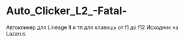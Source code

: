 # Auto_Clicker_L2_-Fatal-
Автокликер для Lineage II и тп для клавишь от f1 до f12
Исходник на Lazarus
